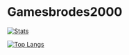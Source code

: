# Gamesbrodes2000

[![Stats](https://github-readme-stats.vercel.app/api?username=Gamesbrodes2000-dev&count_private=true&hide=issues,prs&show_icons=true&theme=dark)](https://github.com/anuraghazra/github-readme-stats)

[![Top Langs](https://github-readme-stats.vercel.app/api/top-langs/?username=Gamesbrodes2000-dev&count_private=true&layout=compact&theme=dark)](https://github.com/anuraghazra/github-readme-stats)

